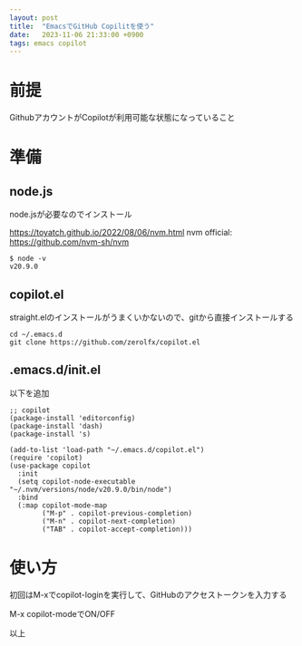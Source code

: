 ```yaml
---
layout: post
title:  "EmacsでGitHub Copilitを使う"
date:   2023-11-06 21:33:00 +0900
tags: emacs copilot
---
```


# 前提
GithubアカウントがCopilotが利用可能な状態になっていること

# 準備

## node.js
node.jsが必要なのでインストール

https://toyatch.github.io/2022/08/06/nvm.html
nvm official: https://github.com/nvm-sh/nvm

```
$ node -v
v20.9.0
```

## copilot.el

straight.elのインストールがうまくいかないので、gitから直接インストールする

```
cd ~/.emacs.d
git clone https://github.com/zerolfx/copilot.el
```
## .emacs.d/init.el

以下を追加

```elisp
;; copilot
(package-install 'editorconfig)
(package-install 'dash)
(package-install 's)

(add-to-list 'load-path "~/.emacs.d/copilot.el")
(require 'copilot)
(use-package copilot
  :init
  (setq copilot-node-executable "~/.nvm/versions/node/v20.9.0/bin/node")
  :bind
  (:map copilot-mode-map
        ("M-p" . copilot-previous-completion)
        ("M-n" . copilot-next-completion)
        ("TAB" . copilot-accept-completion)))
```

# 使い方

初回はM-xでcopilot-loginを実行して、GitHubのアクセストークンを入力する

M-x copilot-modeでON/OFF

以上

